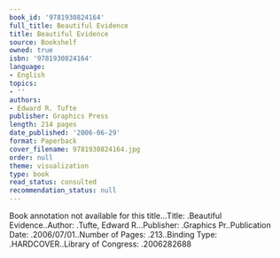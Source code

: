 ```yaml
---
book_id: '9781930824164'
full_title: Beautiful Evidence
title: Beautiful Evidence
source: Bookshelf
owned: true
isbn: '9781930824164'
language:
- English
topics:
- ''
authors:
- Edward R. Tufte
publisher: Graphics Press
length: 214 pages
date_published: '2006-06-29'
format: Paperback
cover_filename: 9781930824164.jpg
order: null
theme: visualization
type: book
read_status: consulted
recommendation_status: null
---
```

Book annotation not available for this title...Title: .Beautiful Evidence..Author: .Tufte, Edward R...Publisher: .Graphics Pr..Publication Date: .2006/07/01..Number of Pages: .213..Binding Type: .HARDCOVER..Library of Congress: .2006282688
